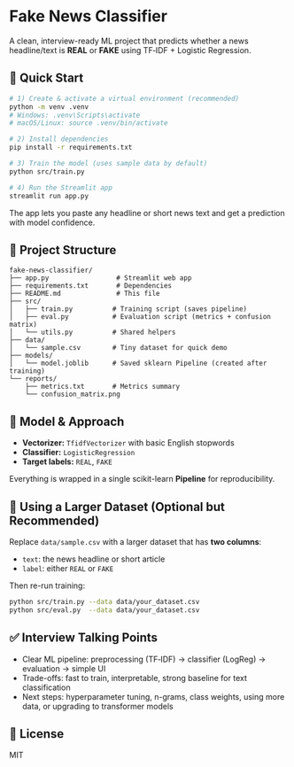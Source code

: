 # Fake News Classifier

A clean, interview-ready ML project that predicts whether a news headline/text is **REAL** or **FAKE** using TF‑IDF + Logistic Regression.

## 🚀 Quick Start

```bash
# 1) Create & activate a virtual environment (recommended)
python -m venv .venv
# Windows: .venv\Scripts\activate
# macOS/Linux: source .venv/bin/activate

# 2) Install dependencies
pip install -r requirements.txt

# 3) Train the model (uses sample data by default)
python src/train.py

# 4) Run the Streamlit app
streamlit run app.py
```

The app lets you paste any headline or short news text and get a prediction with model confidence.

## 📂 Project Structure

```
fake-news-classifier/
├── app.py                 # Streamlit web app
├── requirements.txt       # Dependencies
├── README.md              # This file
├── src/
│   ├── train.py          # Training script (saves pipeline)
│   ├── eval.py           # Evaluation script (metrics + confusion matrix)
│   └── utils.py          # Shared helpers
├── data/
│   └── sample.csv        # Tiny dataset for quick demo
├── models/
│   └── model.joblib      # Saved sklearn Pipeline (created after training)
└── reports/
    ├── metrics.txt       # Metrics summary
    └── confusion_matrix.png
```

## 🧠 Model & Approach

- **Vectorizer:** `TfidfVectorizer` with basic English stopwords
- **Classifier:** `LogisticRegression`
- **Target labels:** `REAL`, `FAKE`

Everything is wrapped in a single scikit-learn **Pipeline** for reproducibility.

## 🔁 Using a Larger Dataset (Optional but Recommended)

Replace `data/sample.csv` with a larger dataset that has **two columns**:
- `text`: the news headline or short article
- `label`: either `REAL` or `FAKE`

Then re-run training:
```bash
python src/train.py --data data/your_dataset.csv
python src/eval.py  --data data/your_dataset.csv
```

## ✅ Interview Talking Points

- Clear ML pipeline: preprocessing (TF‑IDF) → classifier (LogReg) → evaluation → simple UI
- Trade-offs: fast to train, interpretable, strong baseline for text classification
- Next steps: hyperparameter tuning, n-grams, class weights, using more data, or upgrading to transformer models

## 📝 License

MIT
